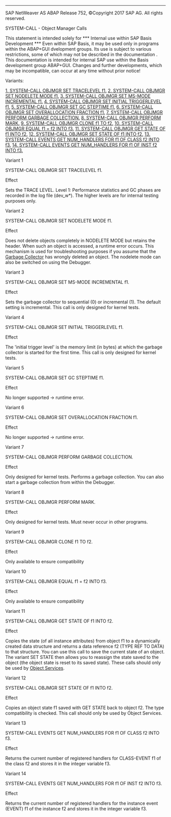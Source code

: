   

* * *

SAP NetWeaver AS ABAP Release 752, ©Copyright 2017 SAP AG. All rights reserved.

SYSTEM-CALL - Object Manager Calls

This statement is intended solely for
\*\*\* Internal use within SAP Basis Development \*\*\*
Even within SAP Basis, it may be used only in programs within the ABAP+GUI dvelopment groups.
Its use is subject to various restrictions, some of which may not be described in the documentation . This documentation is intended for internal SAP use within the Basis development group ABAP+GUI.
Changes and further developments, which may be incompatible, can occur at any time without prior notice!

Variants:

[1\. SYSTEM-CALL OBJMGR SET TRACELEVEL f1.](#!ABAP_VARIANT_1@1@)
[2\. SYSTEM-CALL OBJMGR SET NODELETE MODE f1.](#!ABAP_VARIANT_2@2@)
[3\. SYSTEM-CALL OBJMGR SET MS-MODE INCREMENTAL f1.](#!ABAP_VARIANT_3@3@)
[4\. SYSTEM-CALL OBJMGR SET INITIAL TRIGGERLEVEL f1.](#!ABAP_VARIANT_4@4@)
[5\. SYSTEM-CALL OBJMGR SET GC STEPTIME f1.](#!ABAP_VARIANT_5@5@)
[6\. SYSTEM-CALL OBJMGR SET OVERALLOCATION FRACTION f1.](#!ABAP_VARIANT_6@6@)
[7\. SYSTEM-CALL OBJMGR PERFORM GARBAGE COLLECTION.](#!ABAP_VARIANT_7@7@)
[8\. SYSTEM-CALL OBJMGR PERFORM MARK.](#!ABAP_VARIANT_8@8@)
[9\. SYSTEM-CALL OBJMGR CLONE f1 TO f2.](#!ABAP_VARIANT_9@9@)
[10\. SYSTEM-CALL OBJMGR EQUAL f1 = f2 INTO f3.](#!ABAP_VARIANT_10@10@)
[11\. SYSTEM-CALL OBJMGR GET STATE OF f1 INTO f2.](#!ABAP_VARIANT_11@11@)
[12\. SYSTEM-CALL OBJMGR SET STATE OF f1 INTO f2.](#!ABAP_VARIANT_12@12@)
[13\. SYSTEM-CALL EVENTS GET NUM\_HANDLERS FOR f1 OF CLASS f2 INTO f3.](#!ABAP_VARIANT_13@13@)
[14\. SYSTEM-CALL EVENTS GET NUM\_HANDLERS FOR f1 OF INST f2 INTO f3.](#!ABAP_VARIANT_14@14@)

Variant 1

SYSTEM-CALL OBJMGR SET TRACELEVEL f1.

Effect

Sets the TRACE LEVEL. Level 1: Performance
statistics and GC phases are recorded in the log file (dev\_w\*). The higher levels are for internal testing purposes only.

Variant 2

SYSTEM-CALL OBJMGR SET NODELETE MODE f1.

Effect

Does not delete objects completely in NODELETE MODE but retains the header. When such an object is accessed, a
runtime error occurs. This mechanism is used for troubleshooting purposes if you assume that the [Garbage Collector](https://help.sap.com/doc/abapdocu_752_index_htm/7.52/en-US/abengarbage_collector_glosry.htm "Glossary Entry") has wrongly deleted an object. The nodelete mode can also be switched on using the Debugger.

Variant 3

SYSTEM-CALL OBJMGR SET MS-MODE INCREMENTAL f1.

Effect

Sets the garbage collector to sequential (0) or
incremental (1). The default setting is incremental. This call is only designed for kernel tests.

Variant 4

SYSTEM-CALL OBJMGR SET INITIAL TRIGGERLEVEL f1.

Effect

The 'initial trigger level' is the memory limit (in
bytes) at which the garbage collector is started for the first time. This call is only designed for kernel tests.

Variant 5

SYSTEM-CALL OBJMGR SET GC STEPTIME f1.

Effect

No longer supported → runtime error.

Variant 6

SYSTEM-CALL OBJMGR SET OVERALLOCATION FRACTION f1.

Effect

No longer supported → runtime error.

Variant 7

SYSTEM-CALL OBJMGR PERFORM GARBAGE COLLECTION.

Effect

Only designed for kernel tests. Performs a garbage
collection. You can also start a garbage collection from within the Debugger.

Variant 8

SYSTEM-CALL OBJMGR PERFORM MARK.

Effect

Only designed for kernel tests. Must never occur in
other programs.

Variant 9

SYSTEM-CALL OBJMGR CLONE f1 TO f2.

Effect

Only available to ensure compatibility

Variant 10

SYSTEM-CALL OBJMGR EQUAL f1 = f2 INTO f3.

Effect

Only available to ensure compatibility

Variant 11

SYSTEM-CALL OBJMGR GET STATE OF f1 INTO f2.

Effect

Copies the state (of all instance attributes) from
object f1 to a dynamically created data structure and returns a data reference f2 (TYPE REF TO DATA) to that structure. You can use this call to save the current state of an object. The variant SET STATE then allows you to reassign the state saved to the object (the object state is reset to its saved state). These calls should only be used by [Object Services](https://help.sap.com/doc/abapdocu_752_index_htm/7.52/en-US/abenobject_services_glosry.htm "Glossary Entry").

Variant 12

SYSTEM-CALL OBJMGR SET STATE OF f1 INTO f2.

Effect

Copies an object state f1 saved with GET STATE back to object f2. The type compatibility is checked. This
call should only be used by Object Services.

Variant 13

SYSTEM-CALL EVENTS GET NUM\_HANDLERS FOR f1 OF CLASS f2 INTO f3.

Effect

Returns the current number of registered handlers for
CLASS-EVENT f1 of the class f2 and stores it in the integer variable f3.

Variant 14

SYSTEM-CALL EVENTS GET NUM\_HANDLERS FOR f1 OF INST f2 INTO f3.

Effect

Returns the current number of registered handlers for the
instance event (EVENT) f1 of the instance f2 and stores it in the integer variable f3.
